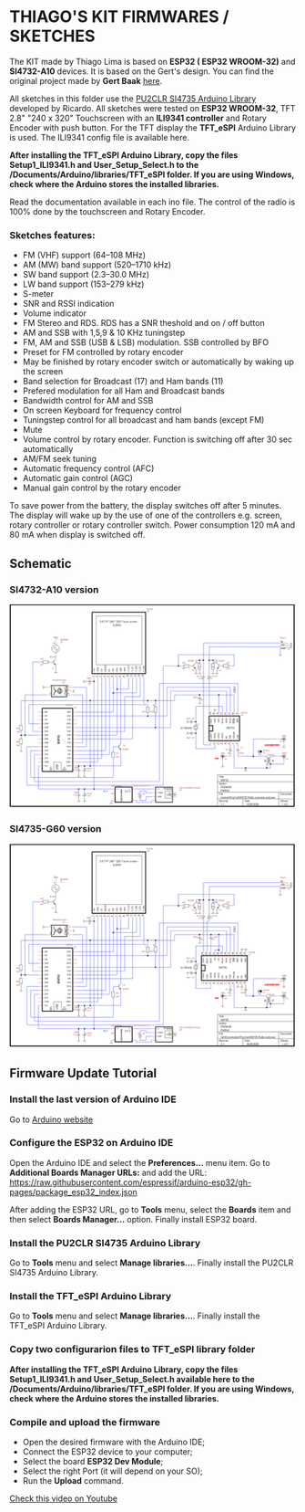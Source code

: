 
# THIAGO'S KIT FIRMWARES / SKETCHES

The KIT made by Thiago Lima is based on __ESP32 ( ESP32 WROOM-32)__ and __SI4732-A10__ devices. It is based on the Gert's design. You can find the original project made by __Gert Baak__ [here](https://github.com/pe0mgb/SI4735-Radio-ESP32-Touchscreen-Arduino?fbclid=IwAR3TQd2j4HxAFvpcGkbXiPuDly8m2OnGclTDiqthnkbqqe2fN1McP2m3WSI).


All sketches in this folder use the [PU2CLR SI4735 Arduino Library](https://pu2clr.github.io/SI4735/) developed by Ricardo.
All sketches were tested on __ESP32 WROOM-32__, TFT 2.8" "240 x 320" Touchscreen with an __ILI9341 controller__ and Rotary Encoder with push button. For the TFT display the __TFT_eSPI__ Arduino Library is used. The ILI9341 config file is available here.

__After installing the TFT_eSPI Arduino Library, copy the files Setup1_ILI9341.h and User_Setup_Select.h to the /Documents/Arduino/libraries/TFT_eSPI folder. If you are using Windows, check where the Arduino stores the installed libraries.__ 

Read the documentation available in each ino file. The control of the radio is 100% done by the touchscreen and Rotary Encoder.


### Sketches features:

* FM (VHF) support (64–108 MHz)
* AM (MW) band support (520–1710 kHz)
* SW band support (2.3–30.0 MHz)
* LW band support (153–279 kHz)
* S-meter
* SNR and RSSI indication
* Volume indicator
* FM Stereo and RDS. RDS has a SNR theshold and on / off button
* AM and SSB with 1,5,9 & 10 KHz tuningstep
* FM, AM and SSB (USB & LSB) modulation. SSB controlled by BFO
* Preset for FM controlled by rotary encoder 
* May be finished by rotary encoder switch or automatically by waking up the screen 
* Band selection for Broadcast (17) and Ham bands (11)
* Prefered modulation for all Ham and Broadcast bands
* Bandwidth control for AM and SSB
* On screen Keyboard for frequency control
* Tuningstep control for all broadcast and ham bands (except FM) 
* Mute
* Volume control by rotary encoder. Function is switching off after 30 sec automatically
* AM/FM seek tuning
* Automatic frequency control (AFC)
* Automatic gain control (AGC)
* Manual gain control by the rotary encoder
 
To save power from the battery, the display switches off after 5 minutes. 
The display will wake up by the use of one of the controllers e.g. screen, rotary controller or rotary
controller switch.  Power consumption 120 mA and 80 mA when display is switched off.


## Schematic 

### SI4732-A10 version 

![SI4732-A10 version](./SI4732_Radio_schematics.png)


### SI4735-G60 version


![SI4732-A10 version](./SI4735_Radio_schematics.png)


## Firmware Update Tutorial


### Install the last version of Arduino IDE

Go to [Arduino website](https://www.arduino.cc/)

### Configure the ESP32 on Arduino IDE 

Open the Arduino IDE and select the __Preferences...__ menu item. 
Go to __Additional Boards Manager URLs:__ and add the URL: https://raw.githubusercontent.com/espressif/arduino-esp32/gh-pages/package_esp32_index.json

After adding the ESP32 URL, go to __Tools__ menu, select the __Boards__ item and then select __Boards Manager...__ option. Finally install ESP32 board.


### Install the PU2CLR SI4735 Arduino Library

Go to __Tools__ menu and select __Manage libraries...__. Finally install the PU2CLR SI4735 Arduino Library.


### Install the TFT_eSPI  Arduino Library

Go to __Tools__ menu and select __Manage libraries...__. Finally install the TFT_eSPI Arduino Library.


### Copy two configurarion files to TFT_eSPI library folder

__After installing the TFT_eSPI Arduino Library, copy the files Setup1_ILI9341.h and User_Setup_Select.h available here to the /Documents/Arduino/libraries/TFT_eSPI folder. If you are using Windows, check where the Arduino stores the installed libraries.__ 

### Compile and upload the firmware

* Open the desired firmware with the Arduino IDE;
* Connect the ESP32 device to your computer;
* Select the board __ESP32 Dev Module__;
* Select the right Port (it will depend on your SO);
* Run the __Upload__ command.


[Check this video on Youtube](https://youtu.be/Gv8bHQbzdO4)

